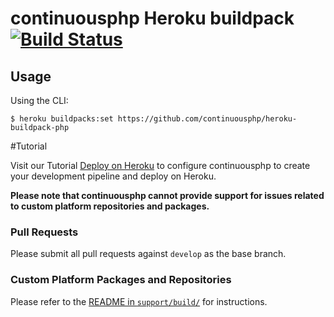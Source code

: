 # continuousphp Heroku buildpack [![Build Status](https://status.continuousphp.com/git-hub/continuousphp/heroku-buildpack-php?token=0e399694-6b22-4c97-afee-5defec6b7b8d)](https://continuousphp.com/git-hub/continuousphp/heroku-buildpack-php)

## Usage

Using the CLI:

    $ heroku buildpacks:set https://github.com/continuousphp/heroku-buildpack-php

#Tutorial

Visit our Tutorial [Deploy on Heroku](https://continuousphp.com/tutorial/deploy-on-heroku/) to configure continuousphp to create your development pipeline and deploy on Heroku.

**Please note that continuousphp cannot provide support for issues related to custom platform repositories and packages.**

### Pull Requests

Please submit all pull requests against `develop` as the base branch.

### Custom Platform Packages and Repositories

Please refer to the [README in `support/build/`](support/build/README.md) for instructions.

